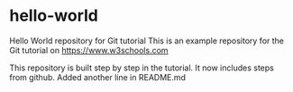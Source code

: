 # hello-world
Hello World repository for Git tutorial
This is an example repository for the Git tutorial on https://www.w3schools.com

This repository is built step by step in the tutorial.
It now includes steps from github.
Added another line in README.md 
